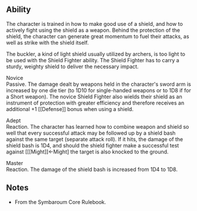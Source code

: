 ## Ability
The character is trained in how to make good use of a shield, and how to actively fight using the shield as a weapon. Behind the protection of the shield, the character can generate great momentum to fuel their attacks, as well as strike with the shield itself.

The buckler, a kind of light shield usually utilized by archers, is too light to be used with the Shield Fighter ability. The Shield Fighter has to carry a sturdy, weighty shield to deliver the necessary impact.

Novice<br>Passive. The damage dealt by weapons held in the character's sword arm is increased by one die tier (to 1D10 for single-handed weapons or to 1D8 if for a Short weapon). The novice Shield Fighter also wields their shield as an instrument of protection with greater efficiency and therefore receives an additional +1 [[Defense]] bonus when using a shield.

Adept<br>Reaction. The character has learned how to combine weapon and shield so well that every successful attack may be followed up by a shield bash against the same target (separate attack roll). If it hits, the damage of the shield bash is 1D4, and should the shield fighter make a successful test against \[[[Might]]←Might\] the target is also knocked to the ground.

Master<br>Reaction. The damage of the shield bash is increased from 1D4 to 1D8.
## Notes
* From the Symbaroum Core Rulebook.